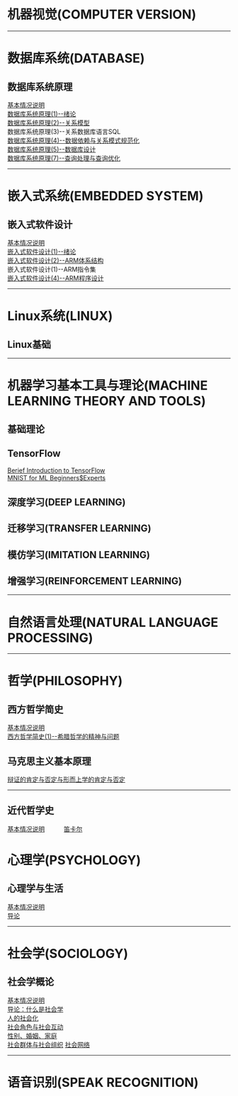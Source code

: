 # 机器视觉(COMPUTER VERSION)

-------------------------------------------

# 数据库系统(DATABASE)
## 数据库系统原理
[基本情况说明](./DataBase/principle_of_database/README.md)                 
[数据库系统原理(1)--绪论](./DataBase/principle_of_database/introduction.md)    
[数据库系统原理(2)--关系模型](./DataBase/principle_of_database/relationship_model.md)    
数据库系统原理(3)--关系数据库语言SQL         
[数据库系统原理(4)--数据依赖与关系模式规范化](./DataBase/principle_of_database/data_dependence_and_relationship_pattern_normalization.md)       
[数据库系统原理(5)--数据库设计](./DataBase/principle_of_database/database_design.md)         
[数据库系统原理(7)--查询处理与查询优化](./DataBase/principle_of_database/query_processing_and_optimization.md)      


--------------------------------------------

# 嵌入式系统(EMBEDDED SYSTEM)
## 嵌入式软件设计
[基本情况说明](./EmbeddedSystem/embedded_software_design/README.md)                       
[嵌入式软件设计(1)--绪论](./EmbeddedSystem/embedded_software_design/introduction.md)      
[嵌入式软件设计(2)--ARM体系结构](./EmbeddedSystem/embedded_software_design/ARM_architecture.md)             
 嵌入式软件设计(1)--ARM指令集       
[嵌入式软件设计(4)--ARM程序设计](./EmbeddedSystem/embedded_software_design/ARM_programming.md)      


----------------------------------------

# Linux系统(LINUX)
## Linux基础

----------------------------------------

# 机器学习基本工具与理论(MACHINE LEARNING THEORY AND TOOLS)
## 基础理论
## TensorFlow
[Berief Introduction to TensorFlow](./Machine_Learning_Theory_and_Tools/Tensorflow/introduction_to_tensorflow.md)        
[MNIST for ML Beginners$Experts](./Machine_Learning_Theory_and_Tools/Tensorflow/MNIST_for_ML_beginners.md)

## 深度学习(DEEP LEARNING)

## 迁移学习(TRANSFER LEARNING)

## 模仿学习(IMITATION LEARNING)
## 增强学习(REINFORCEMENT LEARNING)

------------------------------------------

# 自然语言处理(NATURAL LANGUAGE PROCESSING)

------------------------------------------

# 哲学(PHILOSOPHY)
## 西方哲学简史
[基本情况说明](./Philosophy/a_brief_history_of_western_philosophy/README.md)      
[西方哲学简史(1)--希腊哲学的精神与问题](./Philosophy/a_brief_history_of_western_philosophy/the_spirit_and_problem_of_Greek_philosophy.md)     

## 马克思主义基本原理    
[辩证的肯定与否定与形而上学的肯定与否定](./Philosophy/the_basic_principle_of_marxism/affirmative_and_negative.md)

----------------------------------------

## 近代哲学史
[基本情况说明](./Philosophy/the_History_of_Modern_Philosophy/README.md)          
[笛卡尔](./Philosophy/the_History_of_Modern_Philosophy/Descartes.md)

# 心理学(PSYCHOLOGY)
## 心理学与生活
[基本情况说明](./Psychology/Psychology_and_Life/README.md)      
[导论](./Psychology/Psychology_and_Life/psychology_and_life.md)     

------------------------------------------

# 社会学(SOCIOLOGY)
## 社会学概论

[基本情况说明](./Sociology/introdcution_to_sociology/README.md)      
[导论：什么是社会学](./Sociology/introdcution_to_sociology/introduction.md)      
[人的社会化](./Sociology/introdcution_to_sociology/socialization.md)     
[社会角色与社会互动](./Sociology/introdcution_to_sociology/social_roles_and_social_interaction.md)        
[性别、婚姻、家庭](./Sociology/introdcution_to_sociology/gender_marriage_family.md)        
[社会群体与社会组织](./Sociology/introdcution_to_sociology/social_group_and_social_organization.md)
[社会网络](./Sociology/introdcution_to_sociology/social_network.md) 
       
----------------------------------------

# 语音识别(SPEAK RECOGNITION)
